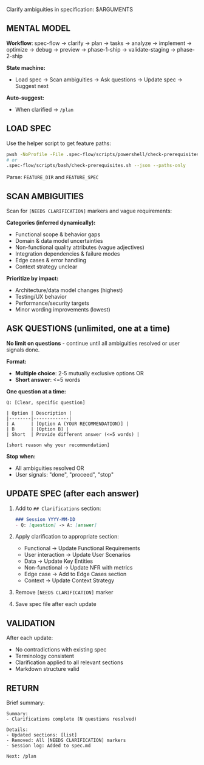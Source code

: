 ﻿---
description: Reduce spec ambiguity via targeted questions (planning is 80% of success)
---

Clarify ambiguities in specification: $ARGUMENTS

## MENTAL MODEL

**Workflow**: spec-flow -> clarify -> plan -> tasks -> analyze -> implement -> optimize -> debug -> preview -> phase-1-ship -> validate-staging -> phase-2-ship

**State machine:**
- Load spec -> Scan ambiguities -> Ask questions -> Update spec -> Suggest next

**Auto-suggest:**
- When clarified -> `/plan`

## LOAD SPEC

Use the helper script to get feature paths:
```bash
pwsh -NoProfile -File .spec-flow/scripts/powershell/check-prerequisites.ps1 -Json -PathsOnly
# or
.spec-flow/scripts/bash/check-prerequisites.sh --json --paths-only
```

Parse: `FEATURE_DIR` and `FEATURE_SPEC`

## SCAN AMBIGUITIES

Scan for `[NEEDS CLARIFICATION]` markers and vague requirements:

**Categories (inferred dynamically):**
- Functional scope & behavior gaps
- Domain & data model uncertainties
- Non-functional quality attributes (vague adjectives)
- Integration dependencies & failure modes
- Edge cases & error handling
- Context strategy unclear

**Prioritize by impact:**
- Architecture/data model changes (highest)
- Testing/UX behavior
- Performance/security targets
- Minor wording improvements (lowest)

## ASK QUESTIONS (unlimited, one at a time)

**No limit on questions** - continue until all ambiguities resolved or user signals done.

**Format:**
- **Multiple choice**: 2-5 mutually exclusive options OR
- **Short answer**: <=5 words

**One question at a time:**
```
Q: [Clear, specific question]

| Option | Description |
|--------|-------------|
| A      | [Option A (YOUR RECOMMENDATION)] |
| B      | [Option B] |
| Short  | Provide different answer (<=5 words) |

[short reason why your recommendation]
```

**Stop when:**
- All ambiguities resolved OR
- User signals: "done", "proceed", "stop"

## UPDATE SPEC (after each answer)

1. Add to `## Clarifications` section:
   ```markdown
   ### Session YYYY-MM-DD
   - Q: [question] -> A: [answer]
   ```

2. Apply clarification to appropriate section:
   - Functional -> Update Functional Requirements
   - User interaction -> Update User Scenarios
   - Data -> Update Key Entities
   - Non-functional -> Update NFR with metrics
   - Edge case -> Add to Edge Cases section
   - Context -> Update Context Strategy

3. Remove `[NEEDS CLARIFICATION]` marker
4. Save spec file after each update

## VALIDATION

After each update:
- No contradictions with existing spec
- Terminology consistent
- Clarification applied to all relevant sections
- Markdown structure valid

## RETURN

Brief summary:
```
Summary:
- Clarifications complete (N questions resolved)

Details:
- Updated sections: [list]
- Removed: All [NEEDS CLARIFICATION] markers
- Session log: Added to spec.md

Next: /plan
```
